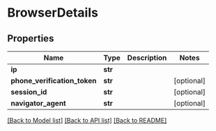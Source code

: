 # BrowserDetails


## Properties
Name | Type | Description | Notes
------------ | ------------- | ------------- | -------------
**ip** | **str** |  | 
**phone_verification_token** | **str** |  | [optional] 
**session_id** | **str** |  | [optional] 
**navigator_agent** | **str** |  | [optional] 

[[Back to Model list]](../README.md#documentation-for-models) [[Back to API list]](../README.md#documentation-for-api-endpoints) [[Back to README]](../README.md)


